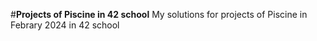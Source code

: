 #**Projects of Piscine in 42 school**
My solutions for projects of Piscine in Febrary 2024 in 42 school
